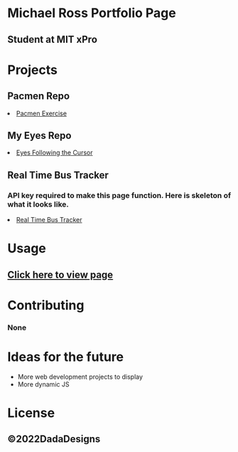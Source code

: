 # Michael Ross Portfolio Page
## Student at MIT xPro

# Projects

## Pacmen Repo
 <li><a href="https://rosshoven.github.io/Pacmen-Exercise/">Pacmen Exercise</a></li>

## My Eyes Repo
  <li><a href="https://rosshoven.github.io/Eye-Movements/">Eyes Following the Cursor</a></li>
  
## Real Time Bus Tracker
### API key required to make this page function. Here is skeleton of what it looks like.
 <li><a href="https://rosshoven.github.io/Real-Time-Bus-Tracker">Real Time Bus Tracker</a></li>
  
# Usage
## <a href="https://rosshoven.github.io/">Click here to view page</a>

# Contributing 
### None

# Ideas for the future
<ul> 
  <li>More web development projects to display</li>
  <li>More dynamic JS</li>
</ul>

# License
## ©2022DadaDesigns
